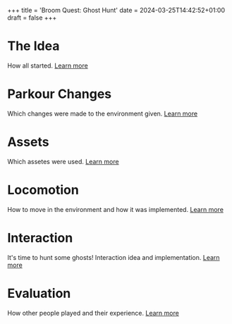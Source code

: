 +++
title = 'Broom Quest: Ghost Hunt'
date = 2024-03-25T14:42:52+01:00
draft = false
+++


# The Idea
How all started. [Learn more](../posts/idea)


# Parkour Changes
Which changes were made to the environment given. [Learn more](../posts/parkour-changes)


# Assets
Which assetes were used. [Learn more](../posts/assets)


# Locomotion
How to move in the environment and how it was implemented. [Learn more](../posts/idea)


# Interaction
It's time to hunt some ghosts!
Interaction idea and implementation.
[Learn more](../posts/interaction)


# Evaluation
How other people played and their experience.
[Learn more](../posts/evaluation)
